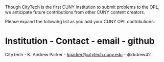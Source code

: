 Though CityTech is the first CUNY institution to submit problems to the OPL,
we anticipate future contributions from other CUNY content creators.

Please expand the followihg list as you add your CUNY OPL contributions:

Institution - Contact - email - github
=======================================
CityTech - K. Andrew Parker - kparker@citytech.cuny.edu - @drdrew42

